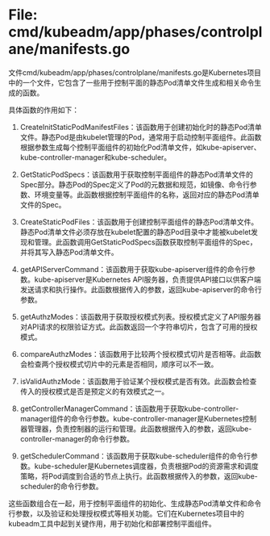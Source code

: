 # File: cmd/kubeadm/app/phases/controlplane/manifests.go

文件cmd/kubeadm/app/phases/controlplane/manifests.go是Kubernetes项目中的一个文件，它包含了一些用于控制平面的静态Pod清单文件生成和相关命令生成的函数。

具体函数的作用如下：

1. CreateInitStaticPodManifestFiles：该函数用于创建初始化时的静态Pod清单文件。静态Pod是由kubelet管理的Pod，通常用于启动控制平面组件。此函数根据参数生成每个控制平面组件的初始化Pod清单文件，如kube-apiserver、kube-controller-manager和kube-scheduler。

2. GetStaticPodSpecs：该函数用于获取控制平面组件的静态Pod清单文件的Spec部分。静态Pod的Spec定义了Pod的元数据和规范，如镜像、命令行参数、环境变量等。此函数根据控制平面组件的名称，返回对应的静态Pod清单文件的Spec。

3. CreateStaticPodFiles：该函数用于创建控制平面组件的静态Pod清单文件。静态Pod清单文件必须存放在kubelet配置的静态Pod目录中才能被kubelet发现和管理。此函数调用GetStaticPodSpecs函数获取控制平面组件的Spec，并将其写入静态Pod清单文件。

4. getAPIServerCommand：该函数用于获取kube-apiserver组件的命令行参数。kube-apiserver是Kubernetes API服务器，负责提供API接口以供客户端发送请求和执行操作。此函数根据传入的参数，返回kube-apiserver的命令行参数。

5. getAuthzModes：该函数用于获取授权模式列表。授权模式定义了API服务器对API请求的权限验证方式。此函数返回一个字符串切片，包含了可用的授权模式。

6. compareAuthzModes：该函数用于比较两个授权模式切片是否相等。此函数会检查两个授权模式切片中的元素是否相同，顺序可以不一致。

7. isValidAuthzMode：该函数用于验证某个授权模式是否有效。此函数会检查传入的授权模式是否是预定义的有效模式之一。

8. getControllerManagerCommand：该函数用于获取kube-controller-manager组件的命令行参数。kube-controller-manager是Kubernetes控制器管理器，负责控制器的运行和管理。此函数根据传入的参数，返回kube-controller-manager的命令行参数。

9. getSchedulerCommand：该函数用于获取kube-scheduler组件的命令行参数。kube-scheduler是Kubernetes调度器，负责根据Pod的资源需求和调度策略，将Pod调度到合适的节点上执行。此函数根据传入的参数，返回kube-scheduler的命令行参数。

这些函数组合在一起，用于控制平面组件的初始化、生成静态Pod清单文件和命令行参数，以及验证和处理授权模式等相关功能。它们在Kubernetes项目中的kubeadm工具中起到关键作用，用于初始化和部署控制平面组件。

